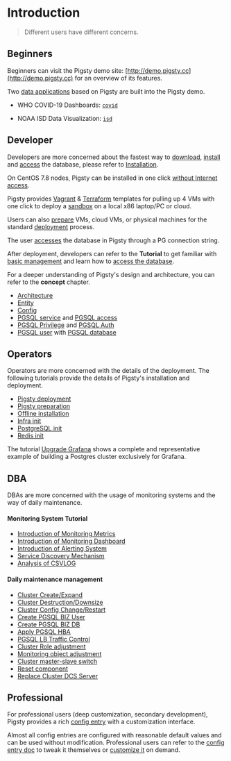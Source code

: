 # Introduction

> Different users have different concerns. 



## Beginners

Beginners can visit the Pigsty demo site: [http://demo.pigsty.cc](http://demo.pigsty.cc) for an overview of its features.

Two [data applications](t-application.md) based on Pigsty are built into the Pigsty demo.

  * WHO COVID-19 Dashboards: [`covid`](http://demo.pigsty.cc/d/covid-overview)

  * NOAA ISD Data Visualization: [`isd`](http://demo.pigsty.cc/d/isd-overview)



## Developer

Developers are more concerned about the fastest way to [download](d-prepare.md#software-download), [install](s-install.md) and [access](c-service.md#access) the database, please refer to [Installation](s-install.md).

On CentOS 7.8 nodes, Pigsty can be installed in one click [without Internet access](t-offline.md).

Pigsty provides  [Vagrant](d-sandbox.md#local-sandbox) & [Terraform](d-sandbox.md#cloud-sandbox) templates for pulling up 4 VMs with one click to deploy a [sandbox](d-sandbox.md.md) on a local x86 laptop/PC or cloud.

Users can also [prepare](d-prepare.md) VMs, cloud VMs, or physical machines for the standard [deployment](d-deploy.md) process.

The user [accesses](c-service.md#access) the database in Pigsty through a PG connection string.

After deployment, developers can refer to the **Tutorial** to get familiar with [basic management](r-sop.md) and learn how to [access the database](c-service.md#access).

For a deeper understanding of Pigsty's design and architecture, you can refer to the **concept** chapter.

   * [Architecture](c-arch.md)
   * [Entity](c-entity.md)
   * [Config](v-config.md)
   * [PGSQL service](c-service.md#service) and [PGSQL access](c-service.md#access)
   * [PGSQL Privilege](c-privilege.md#privilege) and [PGSQL Auth](c-privilege.md#authentication)
   * [PGSQL user](c-pgdbuser.md#user) with [PGSQL database](c-pgdbuser.md#database)



## Operators

Operators are more concerned with the details of the deployment. The following tutorials provide the details of Pigsty's installation and deployment.

   * [Pigsty deployment](d-deploy.md)
   * [Pigsty preparation](d-prepare.md)
   * [Offline installation](t-offline.md)
   * [Infra init](p-infra.md)
   * [PostgreSQL init](p-pgsql.md)
   * [Redis init](p-redis.md)

The tutorial [Upgrade Grafana](t-grafana-upgrade.md) shows a complete and representative example of building a Postgres cluster exclusively for Grafana.



## DBA

DBAs are more concerned with the usage of monitoring systems and the way of daily maintenance.

#### Monitoring System Tutorial

- [Introduction of Monitoring Metrics](m-metric.md)
- [Introduction of Monitoring Dashboard](m-dashboard.md)
- [Introduction of Alerting System](r-alert.md)
- [Service Discovery Mechanism](m-discovery.md)
- [Analysis of CSVLOG](t-application.md#PGLOG-CSVLOG-Sample-Analysis)


#### Daily maintenance management

- [Cluster Create/Expand](r-sop.md#Case-1：Cluster-Create/Expand)
- [Cluster Destruction/Downsize](r-sop.md#Case-2：Cluster-Destruction/Downsize)
- [Cluster Config Change/Restart](r-sop.md#Case-3：Cluster-Config-Change/Restart)
- [Create PGSQL BIZ User](r-sop.md#Case-4：Create-PGSQL-Biz-User)
- [Create PGSQL BIZ DB](r-sop.md#Case-5：Create-PGSQL-BIZ-DB)
- [Apply PGSQL HBA](r-sop.md#Case-6：APPLY-PGSQL-HBA)
- [PGSQL LB Traffic Control](r-sop.md#Case-7：PGSQL-LB-Traffic-Control)
- [Cluster Role adjustment](r-sop.md#Case-8：PGSQL-Role-Adjustment)
- [Monitoring object adjustment](r-sop.md#Case-9：Monitoring-Targets)
- [Cluster master-slave switch](r-sop.md#Case-10：Cluster-Switchover)
- [Reset component](r-sop.md#Case-11：Reset-Component)
- [Replace Cluster DCS Server](r-sop.md#Case-12：Switching-DCS-Servers)



## Professional

For professional users (deep customization, secondary development), Pigsty provides a rich [config entry](v-config.md#Config-entry) with a customization interface.

Almost all config entries are configured with reasonable default values and can be used without modification. Professional users can refer to the [config entry doc](v-config.md) to tweak it themselves or [customize it](v-pgsql-customize.md) on demand.

